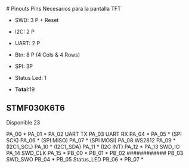 # Pinouts 
Pins Necesarios para la pantalla TFT

* SWD: 3 P + Reset
* I2C: 2 P
* UART: 2 P
* Btn: 8 P (4 Cols & 4 Rows)
* SPI: 3P 
* Status Led: 1

* **Total**:19

## STMF030K6T6
Disponible 23

PA_00 * 
PA_01 * 
PA_02 UART TX
PA_03 UART RX
PA_04 * 
PA_05 * (SPI SCK)
PA_06 * (SPI MISO)
PA_07 * (SPI MOSI)
PA_08 WS2812
PA_09 * (I2C1_SCL)
PA_10 * (I2C1_SDA)
PA_11 * (I2C INT)
PA_12 *
PA_13 SWD_IO
PA_14 SWD_CLK
PA_15 *
PB_00 *
PB_01 *
PB_02 ############
PB_03 SWD_SWO
PB_04 *
PB_05 Status_LED
PB_06 * 
PB_07 *